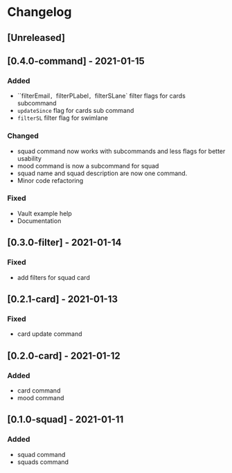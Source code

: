 # Changelog

## [Unreleased]

## [0.4.0-command] - 2021-01-15
### Added
- ``filterEmail`, `filterPLabel`, `filterSLane` filter flags for cards subcommand
- `updateSince` flag for cards sub command
- `filterSL` filter flag for swimlane

### Changed
- squad command now works with subcommands and less flags for better usability
- mood command is now a subcommand for squad
- squad name and squad description are now one command.
- Minor code refactoring

### Fixed
- Vault example help
- Documentation

## [0.3.0-filter] - 2021-01-14
### Fixed
- add filters for squad card

## [0.2.1-card] - 2021-01-13
### Fixed
- card update command

## [0.2.0-card] - 2021-01-12
### Added
- card command
- mood command

## [0.1.0-squad] - 2021-01-11
### Added
- squad command
- squads command

